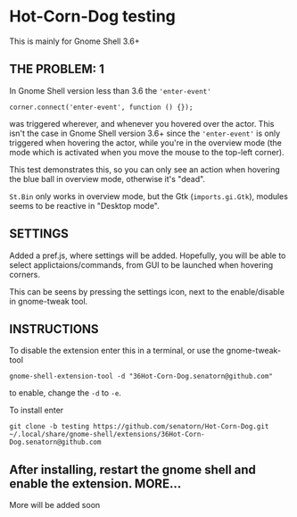 Hot-Corn-Dog testing
============

This is mainly for Gnome Shell 3.6+

THE PROBLEM: 1
------------

In Gnome Shell version less than 3.6 the `'enter-event'`

    corner.connect('enter-event', function () {});

was triggered wherever, and whenever you hovered over the actor. This isn't the case in Gnome Shell version 3.6+ since the `'enter-event'` is only triggered when hovering the actor, while you're in the overview mode (the mode which is activated when you move the mouse to the top-left corner).

This test demonstrates this, so you can only see an action when hovering the blue ball in overview mode, otherwise it's "dead".

`St.Bin` only works in overview mode, but the Gtk (`imports.gi.Gtk`), modules seems to be reactive in "Desktop mode".


SETTINGS
------------

Added a pref.js, where settings will be added. Hopefully, you will be able to select applictaions/commands, from GUI to be launched when hovering corners.

This can be seens by pressing the settings icon, next to the enable/disable in gnome-tweak tool.

INSTRUCTIONS
------------

To disable the extension enter this in a terminal, or use the gnome-tweak-tool

    gnome-shell-extension-tool -d "36Hot-Corn-Dog.senatorn@github.com"

to enable, change the `-d` to `-e`.

To install enter

    git clone -b testing https://github.com/senatorn/Hot-Corn-Dog.git ~/.local/share/gnome-shell/extensions/36Hot-Corn-Dog.senatorn@github.com

After installing, restart the gnome shell and enable the extension.
MORE...
------------

More will be added soon